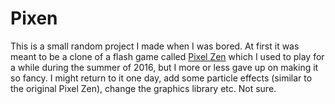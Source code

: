 # Pixen

This is a small random project I made when I was bored. At first it was meant to
be a clone of a flash game called
[Pixel Zen](https://www.kongregate.com/games/neodeltai/pixel-zen) which I used
to play for a while during the summer of 2016, but I more or less gave up on
making it so fancy. I might return to it one day, add some particle effects
(similar to the original Pixel Zen), change the graphics library etc. Not sure.

